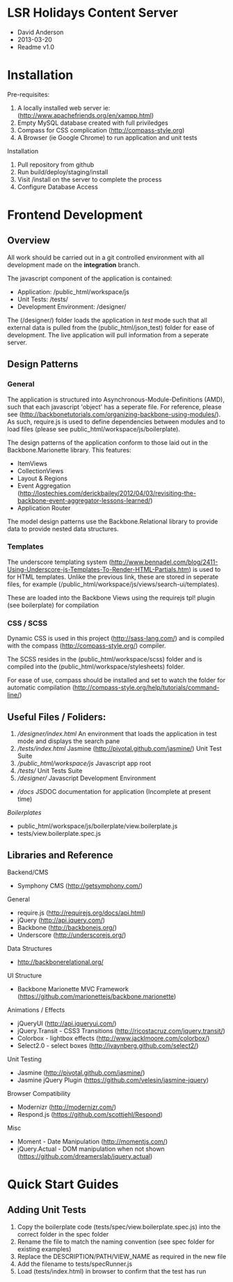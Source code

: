 # LSR Holidays Content Server

* David Anderson
* 2013-03-20
* Readme v1.0

# Installation

Pre-requisites:

1. A locally installed web server ie: (http://www.apachefriends.org/en/xampp.html)
2. Empty MySQL database created with full priviledges
3. Compass for CSS complication (http://compass-style.org)
4. A Browser (ie Google Chrome) to run application and unit tests

Installation

1. Pull repository from github
2. Run build/deploy/staging/install
3. Visit /install on the server to complete the process
4. Configure Database Access


# Frontend Development

## Overview

All work should be carried out in a git controlled environment with all development made on the **integration** branch.

The javascript component of the application is contained:

 - Application: /public_html/workspace/js
 - Unit Tests: /tests/
 - Development Environment: /designer/

The (/designer/) folder loads the application in *test* mode such that all external data is pulled from the (public_html/json_test) folder for ease of development. The live application will pull information from a seperate server.

## Design Patterns

### General

The application is structured into Asynchronous-Module-Definitions (AMD), such that each javascript 'object' has a seperate file. For reference, please see (http://backbonetutorials.com/organizing-backbone-using-modules/).
As such, require.js is used to define dependencies between modules and to load files (please see public_html/workspace/js/boilerplate).

The design patterns of the application conform to those laid out in the Backbone.Marionette library. This features:

- ItemViews
- CollectionViews
- Layout & Regions
- Event Aggregation (http://lostechies.com/derickbailey/2012/04/03/revisiting-the-backbone-event-aggregator-lessons-learned/)
- Application Router

The model design patterns use the Backbone.Relational library to provide data to provide nested data structures.

### Templates

The underscore templating system (http://www.bennadel.com/blog/2411-Using-Underscore-js-Templates-To-Render-HTML-Partials.htm) is used to for HTML templates.
Unlike the previous link, these are stored in seperate files, for example (/public_html/workspace/js/views/search-ui/templates).

These are loaded into the Backbone Views using the requirejs tpl! plugin (see boilerplate) for compilation

### CSS / SCSS

Dynamic CSS is used in this project (http://sass-lang.com/) and is compiled with the compass (http://compass-style.org/) compiler.

The SCSS resides in the (public_html/workspace/scss) folder and is compiled into the (public_html/workspace/stylesheets) folder.

For ease of use, compass should be installed and set to watch the folder for automatic compilation (http://compass-style.org/help/tutorials/command-line/)

## Useful Files / Foliders:

1. */designer/index.html* An environment that loads the application in test mode and displays the search pane
2. */tests/index.html* Jasmine (http://pivotal.github.com/jasmine/) Unit Test Suite
3. */public_html/workspace/js* Javascript app root
4. */tests/* Unit Tests Suite
5. */designer/* Javascript Development Environment
- */docs* JSDOC documentation for application (Incomplete at present time)

*Boilerplates*

- public_html/workspace/js/boilerplate/view.boilerplate.js
- tests/view.boilerplate.spec.js

## Libraries and Reference

Backend/CMS

 - Symphony CMS (http://getsymphony.com/)

General

 - require.js (http://requirejs.org/docs/api.html)
 - jQuery (http://api.jquery.com/)
 - Backbone (http://backbonejs.org/)
 - Underscore (http://underscorejs.org/)

Data Structures
 - http://backbonerelational.org/

UI Structure
 - Backbone Marionette MVC Framework (https://github.com/marionettejs/backbone.marionette)

Animations / Effects
 - jQueryUI (http://api.jqueryui.com/)
 - jQuery.Transit - CSS3 Transitions (http://ricostacruz.com/jquery.transit/)
 - Colorbox - lightbox effects (http://www.jacklmoore.com/colorbox/)
 - Select2.0 - select boxes (http://ivaynberg.github.com/select2/)

Unit Testing

 - Jasmine (http://pivotal.github.com/jasmine/)
 - Jasmine jQuery Plugin (https://github.com/velesin/jasmine-jquery)

Browser Compatibility
 - Modernizr (http://modernizr.com/)
 - Respond.js (https://github.com/scottjehl/Respond)

Misc
 - Moment - Date Manipulation (http://momentjs.com/)
 - jQuery.Actual - DOM manipulation when not shown (https://github.com/dreamerslab/jquery.actual)


# Quick Start Guides

## Adding Unit Tests

1. Copy the boilerplate code (tests/spec/view.boilerplate.spec.js) into the correct folder in the spec folder
2. Rename the file to match the naming convention (see spec folder for existing examples)
3. Replace the DESCRIPTION/PATH/VIEW_NAME as required in the new file
4. Add the filename to tests/specRunner.js
5. Load (tests/index.html) in browser to confirm that the test has run





